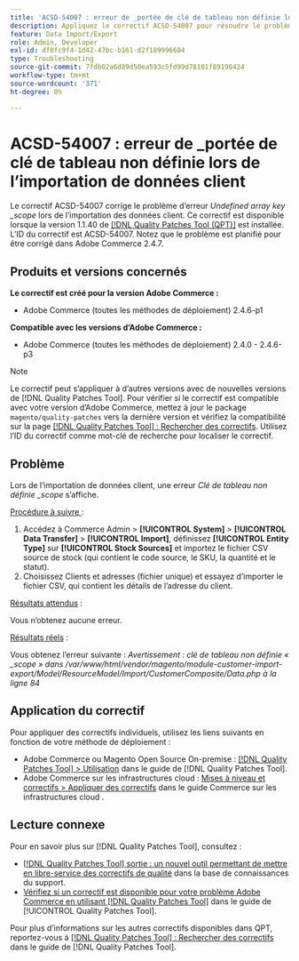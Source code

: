 ```yaml
---
title: 'ACSD-54007 : erreur de _portée de clé de tableau non définie lors de l’importation de données client'
description: Appliquez le correctif ACSD-54007 pour résoudre le problème d’Adobe Commerce où une erreur de _portée de clé de tableau non définie s’affiche lors de l’importation de données client.
feature: Data Import/Export
role: Admin, Developer
exl-id: df0fc9f4-1d42-47bc-b161-d2f109996684
type: Troubleshooting
source-git-commit: 7fdb02a6d89d50ea593c5fd99d78101f89198424
workflow-type: tm+mt
source-wordcount: '371'
ht-degree: 0%

---
```


# ACSD-54007 : erreur de _portée de clé de tableau non définie lors de l’importation de données client

Le correctif ACSD-54007 corrige le problème d’erreur *Undefined array key _scope* lors de l’importation des données client. Ce correctif est disponible lorsque la version 1.1.40 de [[!DNL Quality Patches Tool (QPT)]](https://experienceleague.adobe.com/fr/docs/commerce-operations/tools/quality-patches-tool/quality-patches-tool-to-self-serve-quality-patches) est installée. L’ID du correctif est ACSD-54007. Notez que le problème est planifié pour être corrigé dans Adobe Commerce 2.4.7.

## Produits et versions concernés

**Le correctif est créé pour la version Adobe Commerce :**

* Adobe Commerce (toutes les méthodes de déploiement) 2.4.6-p1

**Compatible avec les versions d’Adobe Commerce :**

* Adobe Commerce (toutes les méthodes de déploiement) 2.4.0 - 2.4.6-p3

>[!NOTE]
>
>Le correctif peut s’appliquer à d’autres versions avec de nouvelles versions de [!DNL Quality Patches Tool]. Pour vérifier si le correctif est compatible avec votre version d’Adobe Commerce, mettez à jour le package `magento/quality-patches` vers la dernière version et vérifiez la compatibilité sur la page [[!DNL Quality Patches Tool] : Rechercher des correctifs](https://experienceleague.adobe.com/tools/commerce-quality-patches/index.html?lang=fr). Utilisez l’ID du correctif comme mot-clé de recherche pour localiser le correctif.

## Problème

Lors de l’importation de données client, une erreur *Clé de tableau non définie _scope* s’affiche.

<u>Procédure à suivre </u> :

1. Accédez à Commerce Admin > **[!UICONTROL System]** > **[!UICONTROL Data Transfer]** > **[!UICONTROL Import]**, définissez **[!UICONTROL Entity Type]** sur **[!UICONTROL Stock Sources]** et importez le fichier CSV source de stock (qui contient le code source, le SKU, la quantité et le statut).
1. Choisissez Clients et adresses (fichier unique) et essayez d’importer le fichier CSV, qui contient les détails de l’adresse du client.

<u>Résultats attendus</u> :

Vous n’obtenez aucune erreur.

<u>Résultats réels</u> :

Vous obtenez l’erreur suivante : *Avertissement : clé de tableau non définie « _scope » dans /var/www/html/vendor/magento/module-customer-import-export/Model/ResourceModel/Import/CustomerComposite/Data.php à la ligne 84*

## Application du correctif

Pour appliquer des correctifs individuels, utilisez les liens suivants en fonction de votre méthode de déploiement :

* Adobe Commerce ou Magento Open Source On-premise : [[!DNL Quality Patches Tool] > Utilisation](/help/tools/quality-patches-tool/usage.md) dans le guide de [!DNL Quality Patches Tool].
* Adobe Commerce sur les infrastructures cloud : [Mises à niveau et correctifs > Appliquer des correctifs](https://experienceleague.adobe.com/docs/commerce-cloud-service/user-guide/develop/upgrade/apply-patches.html?lang=fr) dans le guide Commerce sur les infrastructures cloud .

## Lecture connexe

Pour en savoir plus sur [!DNL Quality Patches Tool], consultez :

* [[!DNL Quality Patches Tool] sortie : un nouvel outil permettant de mettre en libre-service des correctifs de qualité](https://experienceleague.adobe.com/fr/docs/commerce-operations/tools/quality-patches-tool/quality-patches-tool-to-self-serve-quality-patches) dans la base de connaissances du support.
* [Vérifiez si un correctif est disponible pour votre problème Adobe Commerce en utilisant [!DNL Quality Patches Tool]](/help/tools/quality-patches-tool/patches-available-in-qpt/check-patch-for-magento-issue-with-magento-quality-patches.md) dans le guide de [!UICONTROL Quality Patches Tool].


Pour plus d’informations sur les autres correctifs disponibles dans QPT, reportez-vous à [[!DNL Quality Patches Tool] : Rechercher des correctifs](https://experienceleague.adobe.com/tools/commerce-quality-patches/index.html?lang=fr) dans le guide de [!DNL Quality Patches Tool].
